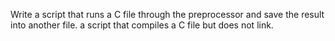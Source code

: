 Write a script that runs a C file through the preprocessor and save the result into another file.
a script that compiles a C file but does not link.
